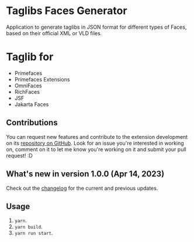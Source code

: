 # Taglibs Faces Generator
Application to generate taglibs in JSON format for different types of Faces, based on their official XML or VLD files.

# Taglib for
* Primefaces
* Primefaces Extensions
* OmniFaces
* RichFaces
* JSF
* Jakarta Faces

## Contributions
You can request new features and contribute to the extension development on its [repository on GitHub](https://github.com/leosj29/taglibs-faces-generator/issues). Look for an issue you're interested in working on, comment on it to let me know you're working on it and submit your pull request! :D

## What's new in version 1.0.0 (Apr 14, 2023)
Check out the [changelog](https://github.com/leosj29/taglibs-faces-generator/blob/master/CHANGELOG.md) for the current and previous updates.

## Usage
1. `yarn`.
2. `yarn build`.
3. `yarn run start`.